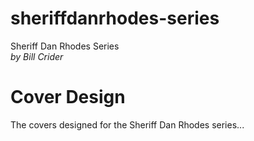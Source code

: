 # sheriffdanrhodes-series
Sheriff Dan Rhodes Series  
*by Bill Crider*
  
# Cover Design

The covers designed for the Sheriff Dan Rhodes series...  

